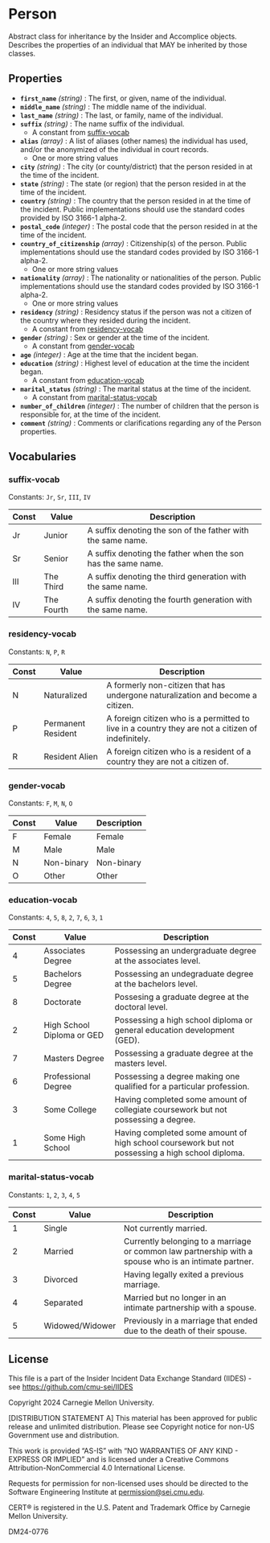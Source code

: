 # Person

Abstract class for inheritance by the Insider and Accomplice objects. Describes the properties of an individual that MAY be inherited by those classes.

## Properties

- **`first_name`** *(string)* : The first, or given, name of the individual.
- **`middle_name`** *(string)* : The middle name of the individual.
- **`last_name`** *(string)* : The last, or family, name of the individual.
- **`suffix`** *(string)* : The name suffix of the individual.
	- A constant from [suffix-vocab](#suffix-vocab)
- **`alias`** *(array)* : A list of aliases (other names) the individual has used, and/or the anonymized of the individual in court records.
  - One or more string values
- **`city`** *(string)* : The city (or county/district) that the person resided in at the time of the incident.
- **`state`** *(string)* : The state (or region) that the person resided in at the time of the incident.
- **`country`** *(string)* : The country that the person resided in at the time of the incident. Public implementations should use the standard codes provided by ISO 3166-1 alpha-2.
- **`postal_code`** *(integer)* : The postal code that the person resided in at the time of the incident.
- **`country_of_citizenship`** *(array)* : Citizenship(s) of the person. Public implementations should use the standard codes provided by ISO 3166-1 alpha-2.
  - One or more string values
- **`nationality`** *(array)* : The nationality or nationalities of the person. Public implementations should use the standard codes provided by ISO 3166-1 alpha-2.
  - One or more string values
- **`residency`** *(string)* : Residency status if the person was not a citizen of the country where they resided during the incident.
	- A constant from [residency-vocab](#residency-vocab)
- **`gender`** *(string)* : Sex or gender at the time of the incident.
	- A constant from [gender-vocab](#gender-vocab)
- **`age`** *(integer)* : Age at the time that the incident began.
- **`education`** *(string)* : Highest level of education at the time the incident began.
	- A constant from [education-vocab](#education-vocab)
- **`marital_status`** *(string)* : The marital status at the time of the incident.
	- A constant from [marital-status-vocab](#marital-status-vocab)
- **`number_of_children`** *(integer)* : The number of children that the person is responsible for, at the time of the incident.
- **`comment`** *(string)* : Comments or clarifications regarding any of the Person properties.

## Vocabularies

### suffix-vocab

Constants: `Jr`, `Sr`, `III`, `IV`

| Const | Value | Description |
| --- | --- | --- |
| Jr | Junior | A suffix denoting the son of the father with the same name.|
| Sr | Senior | A suffix denoting the father when the son has the same name.|
| III | The Third | A suffix denoting the third generation with the same name.|
| IV | The Fourth | A suffix denoting the fourth generation with the same name.|

### residency-vocab

Constants: `N`, `P`, `R`

| Const | Value | Description |
| --- | --- | --- |
| N | Naturalized | A formerly non-citizen that has undergone naturalization and become a citizen.|
| P | Permanent Resident | A foreign citizen who is a permitted to live in a country they are not a citizen of indefinitely.|
| R | Resident Alien | A foreign citizen who is a resident of a country they are not a citizen of.|

### gender-vocab

Constants: `F`, `M`, `N`, `O`

| Const | Value | Description |
| --- | --- | --- |
| F | Female | Female|
| M | Male | Male|
| N | Non-binary | Non-binary|
| O | Other | Other|

### education-vocab

Constants: `4`, `5`, `8`, `2`, `7`, `6`, `3`, `1`

| Const | Value | Description |
| --- | --- | --- |
| 4 | Associates Degree | Possessing an undergraduate degree at the associates level.|
| 5 | Bachelors Degree | Possessing an undegraduate degree at the bachelors level.|
| 8 | Doctorate | Possesing a graduate degree at the doctoral level.|
| 2 | High School Diploma or GED | Possessing a high school diploma or general education development (GED).|
| 7 | Masters Degree | Possessing a graduate degree at the masters level.|
| 6 | Professional Degree | Possessing a degree making one qualified for a particular profession.|
| 3 | Some College | Having completed some amount of collegiate coursework but not possessing a degree.|
| 1 | Some High School | Having completed some amount of high school coursework but not possessing a high school diploma.|

### marital-status-vocab

Constants: `1`, `2`, `3`, `4`, `5`

| Const | Value | Description |
| --- | --- | --- |
| 1 | Single | Not currently married.|
| 2 | Married | Currently belonging to a marriage or common law partnership with a spouse who is an intimate partner.|
| 3 | Divorced | Having legally exited a previous marriage.|
| 4 | Separated | Married but no longer in an intimate partnership with a spouse.|
| 5 | Widowed/Widower | Previously in a marriage that ended due to the death of their spouse.|

## License
This file is a part of the Insider Incident Data Exchange Standard (IIDES) - see https://github.com/cmu-sei/IIDES

Copyright 2024 Carnegie Mellon University.

[DISTRIBUTION STATEMENT A] This material has been approved for public release and unlimited distribution.  Please see Copyright notice for non-US Government use and distribution.

This work is provided “AS-IS” with “NO WARRANTIES OF ANY KIND - EXPRESS OR IMPLIED” and is licensed under a Creative Commons Attribution-NonCommercial 4.0 International License.

Requests for permission for non-licensed uses should be directed to the Software Engineering Institute at permission@sei.cmu.edu.

CERT® is registered in the U.S. Patent and Trademark Office by Carnegie Mellon University.

DM24-0776
